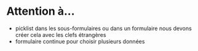 # Attention à...

- picklist dans les sous-formulaires ou dans un formulaire nous devons créer cela avec les clefs étrangères
- formulaire continue pour choisir plusieurs données

